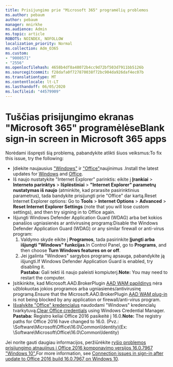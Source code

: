 ```yaml
---
title: Prisijungimo prie "Microsoft 365" programėlių problemos
ms.author: pebaum
author: pebaum
manager: mnirkhe
ms.audience: Admin
ms.topic: article
ROBOTS: NOINDEX, NOFOLLOW
localization_priority: Normal
ms.collection: Adm_O365
ms.custom:
- "9000571"
- "2556"
ms.openlocfilehash: 4658b4df8a48072b4cc9d72bf503d7911bb5126b
ms.sourcegitcommit: f28dafa0f727870038f72bc904da926daf4ec07b
ms.translationtype: MT
ms.contentlocale: lt-LT
ms.lasthandoff: 06/05/2020
ms.locfileid: "44579909"
---
```

# <a name="blank-sign-in-screen-in-microsoft-365-apps"></a><span data-ttu-id="a140c-102">Tuščias prisijungimo ekranas "Microsoft 365" programėlėse</span><span class="sxs-lookup"><span data-stu-id="a140c-102">Blank sign-in screen in Microsoft 365 apps</span></span>

<span data-ttu-id="a140c-103">Norėdami išspręsti šią problemą, pabandykite atlikti šiuos veiksmus:</span><span class="sxs-lookup"><span data-stu-id="a140c-103">To fix this issue, try the following:</span></span>
- <span data-ttu-id="a140c-104">Įdiekite naujausius ["Windows"](https://support.microsoft.com/help/4027667/windows-10-update) ir ["Office"](https://support.office.com/article/update-office-and-your-computer-with-microsoft-update-2ab296f3-7f03-43a2-8e50-46de917611c5)naujinimus .</span><span class="sxs-lookup"><span data-stu-id="a140c-104">Install the latest updates for [Windows](https://support.microsoft.com/help/4027667/windows-10-update) and [Office](https://support.office.com/article/update-office-and-your-computer-with-microsoft-update-2ab296f3-7f03-43a2-8e50-46de917611c5).</span></span>
- <span data-ttu-id="a140c-105">Iš naujo nustatykite "Internet Explorer" parinktis: eikite į **Įrankiai**  >  **Interneto parinktys**  >  **Išplėstiniai**  >  **"Internet Explorer" parametrų nustatymas iš naujo** (atminkite, kad prarasite pasirinktinius parametrus), tada bandykite prisijungti prie "Office" dar kartą.</span><span class="sxs-lookup"><span data-stu-id="a140c-105">Reset Internet Explorer options: Go to **Tools** > **Internet Options** > **Advanced** > **Reset Internet Explorer Settings** (note that you will lose custom settings), and then try signing in to Office again.</span></span>
- <span data-ttu-id="a140c-106">Išjungti Windows Defender Application Guard (WDAG) arba bet kokios panašios ugniasienės ar antivirusinę programą:</span><span class="sxs-lookup"><span data-stu-id="a140c-106">Disable the Windows Defender Application Guard (WDAG) or any similar firewall or anti-virus program:</span></span>
    1. <span data-ttu-id="a140c-107">Valdymo skyde eikite į **Programos**, tada pasirinkite **Įjungti arba išjungti "Windows" funkcijas**.</span><span class="sxs-lookup"><span data-stu-id="a140c-107">In Control Panel, go to **Programs**, and then choose **Turn Windows features on or off**.</span></span>
    2. <span data-ttu-id="a140c-108">Jei įgalinta "Windows" sargybos programų apsauga, pabandykite ją išjungti.</span><span class="sxs-lookup"><span data-stu-id="a140c-108">If Windows Defender Application Guard is enabled, try disabling it.</span></span><br/>
    <span data-ttu-id="a140c-109">**Pastaba:** Gali tekti iš naujo paleisti kompiuterį.</span><span class="sxs-lookup"><span data-stu-id="a140c-109">**Note:** You may need to restart the computer.</span></span>
- <span data-ttu-id="a140c-110">Įsitikinkite, kad Microsoft.AAD.BrokerPlugin [AAD WAM papildinys](https://docs.microsoft.com/office365/troubleshoot/administration/connection-issue-when-sign-in-office-2016#symptom-1) nėra užblokuotas jokios programos arba ugniasienės/antivirusinę programą.</span><span class="sxs-lookup"><span data-stu-id="a140c-110">Ensure that the Microsoft.AAD.BrokerPlugin [AAD WAM plug-in](https://docs.microsoft.com/office365/troubleshoot/administration/connection-issue-when-sign-in-office-2016#symptom-1) is not being blocked by any application or firewall/anti-virus program.</span></span>
- <span data-ttu-id="a140c-111">[Išvalykite "Office" kredencialus](https://docs.microsoft.com/office/troubleshoot/error-messages/another-account-already-signed-in#step-3-clear-cached-credentials-on-the-computer) naudodami "Windows" kredencialų tvarkytuvą.</span><span class="sxs-lookup"><span data-stu-id="a140c-111">[Clear Office credentials](https://docs.microsoft.com/office/troubleshoot/error-messages/another-account-already-signed-in#step-3-clear-cached-credentials-on-the-computer) using Windows Credential Manager.</span></span><br/>
    <span data-ttu-id="a140c-112">**Pastaba:** Registro keliai Office 2016 pasikeitė į 16.0.</span><span class="sxs-lookup"><span data-stu-id="a140c-112">**Note:** The registry paths for Office 2016 have changed to 16.0.</span></span> <span data-ttu-id="a140c-113">(Pvz.: \Software\Microsoft\Office\16.0\Common\Identity\)</span><span class="sxs-lookup"><span data-stu-id="a140c-113">(Ex: \Software\Microsoft\Office\16.0\Common\Identity\)</span></span>

<span data-ttu-id="a140c-114">Jei norite gauti daugiau informacijos, peržiūrėkite [ryšio problemos prisijungimo atnaujinus į Office 2016 komponavimo versijos 16.0.7967 "Windows 10".](https://docs.microsoft.com/office365/troubleshoot/administration/connection-issue-when-sign-in-office-2016)</span><span class="sxs-lookup"><span data-stu-id="a140c-114">For more information, see [Connection issues in sign-in after update to Office 2016 build 16.0.7967 on Windows 10](https://docs.microsoft.com/office365/troubleshoot/administration/connection-issue-when-sign-in-office-2016).</span></span>